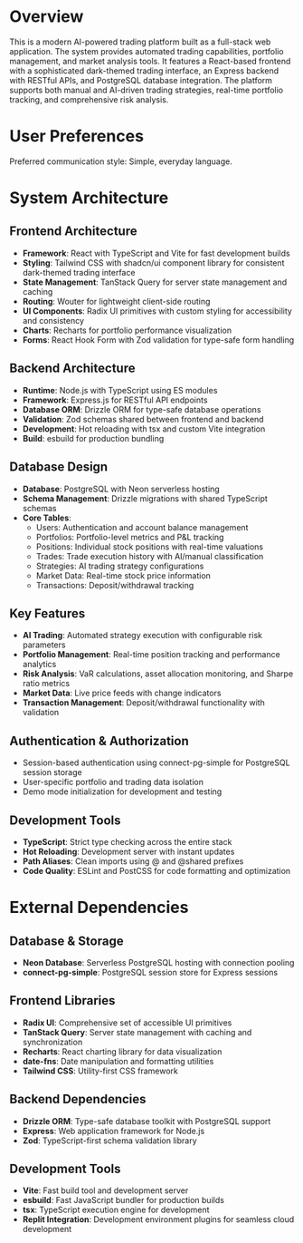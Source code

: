 # Overview

This is a modern AI-powered trading platform built as a full-stack web application. The system provides automated trading capabilities, portfolio management, and market analysis tools. It features a React-based frontend with a sophisticated dark-themed trading interface, an Express backend with RESTful APIs, and PostgreSQL database integration. The platform supports both manual and AI-driven trading strategies, real-time portfolio tracking, and comprehensive risk analysis.

# User Preferences

Preferred communication style: Simple, everyday language.

# System Architecture

## Frontend Architecture
- **Framework**: React with TypeScript and Vite for fast development builds
- **Styling**: Tailwind CSS with shadcn/ui component library for consistent dark-themed trading interface
- **State Management**: TanStack Query for server state management and caching
- **Routing**: Wouter for lightweight client-side routing
- **UI Components**: Radix UI primitives with custom styling for accessibility and consistency
- **Charts**: Recharts for portfolio performance visualization
- **Forms**: React Hook Form with Zod validation for type-safe form handling

## Backend Architecture
- **Runtime**: Node.js with TypeScript using ES modules
- **Framework**: Express.js for RESTful API endpoints
- **Database ORM**: Drizzle ORM for type-safe database operations
- **Validation**: Zod schemas shared between frontend and backend
- **Development**: Hot reloading with tsx and custom Vite integration
- **Build**: esbuild for production bundling

## Database Design
- **Database**: PostgreSQL with Neon serverless hosting
- **Schema Management**: Drizzle migrations with shared TypeScript schemas
- **Core Tables**:
  - Users: Authentication and account balance management
  - Portfolios: Portfolio-level metrics and P&L tracking
  - Positions: Individual stock positions with real-time valuations
  - Trades: Trade execution history with AI/manual classification
  - Strategies: AI trading strategy configurations
  - Market Data: Real-time stock price information
  - Transactions: Deposit/withdrawal tracking

## Key Features
- **AI Trading**: Automated strategy execution with configurable risk parameters
- **Portfolio Management**: Real-time position tracking and performance analytics
- **Risk Analysis**: VaR calculations, asset allocation monitoring, and Sharpe ratio metrics
- **Market Data**: Live price feeds with change indicators
- **Transaction Management**: Deposit/withdrawal functionality with validation

## Authentication & Authorization
- Session-based authentication using connect-pg-simple for PostgreSQL session storage
- User-specific portfolio and trading data isolation
- Demo mode initialization for development and testing

## Development Tools
- **TypeScript**: Strict type checking across the entire stack
- **Hot Reloading**: Development server with instant updates
- **Path Aliases**: Clean imports using @ and @shared prefixes
- **Code Quality**: ESLint and PostCSS for code formatting and optimization

# External Dependencies

## Database & Storage
- **Neon Database**: Serverless PostgreSQL hosting with connection pooling
- **connect-pg-simple**: PostgreSQL session store for Express sessions

## Frontend Libraries
- **Radix UI**: Comprehensive set of accessible UI primitives
- **TanStack Query**: Server state management with caching and synchronization
- **Recharts**: React charting library for data visualization
- **date-fns**: Date manipulation and formatting utilities
- **Tailwind CSS**: Utility-first CSS framework

## Backend Dependencies
- **Drizzle ORM**: Type-safe database toolkit with PostgreSQL support
- **Express**: Web application framework for Node.js
- **Zod**: TypeScript-first schema validation library

## Development Tools
- **Vite**: Fast build tool and development server
- **esbuild**: Fast JavaScript bundler for production builds
- **tsx**: TypeScript execution engine for development
- **Replit Integration**: Development environment plugins for seamless cloud development